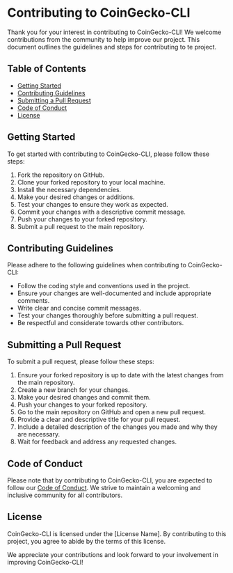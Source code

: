 # Contributing to CoinGecko-CLI

Thank you for your interest in contributing to CoinGecko-CLI! We welcome contributions from the community to help improve our project. This document outlines the guidelines and steps for contributing to te project.

## Table of Contents
- [Getting Started](#getting-started)
- [Contributing Guidelines](#contributing-guidelines)
- [Submitting a Pull Request](#submitting-a-pull-request)
- [Code of Conduct](#code-of-conduct)
- [License](#license)

## Getting Started
To get started with contributing to CoinGecko-CLI, please follow these steps:

1. Fork the repository on GitHub.
2. Clone your forked repository to your local machine.
3. Install the necessary dependencies.
4. Make your desired changes or additions.
5. Test your changes to ensure they work as expected.
6. Commit your changes with a descriptive commit message.
7. Push your changes to your forked repository.
8. Submit a pull request to the main repository.

## Contributing Guidelines
Please adhere to the following guidelines when contributing to CoinGecko-CLI:

- Follow the coding style and conventions used in the project.
- Ensure your changes are well-documented and include appropriate comments.
- Write clear and concise commit messages.
- Test your changes thoroughly before submitting a pull request.
- Be respectful and considerate towards other contributors.

## Submitting a Pull Request
To submit a pull request, please follow these steps:

1. Ensure your forked repository is up to date with the latest changes from the main repository.
2. Create a new branch for your changes.
3. Make your desired changes and commit them.
4. Push your changes to your forked repository.
5. Go to the main repository on GitHub and open a new pull request.
6. Provide a clear and descriptive title for your pull request.
7. Include a detailed description of the changes you made and why they are necessary.
8. Wait for feedback and address any requested changes.

## Code of Conduct
Please note that by contributing to CoinGecko-CLI, you are expected to follow our [Code of Conduct](link-to-code-of-conduct). We strive to maintain a welcoming and inclusive community for all contributors.

## License
CoinGecko-CLI is licensed under the [License Name]. By contributing to this project, you agree to abide by the terms of this license.

We appreciate your contributions and look forward to your involvement in improving CoinGecko-CLI!

